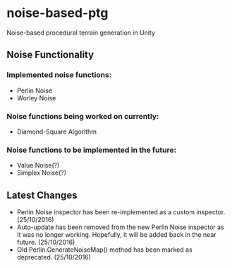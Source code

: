# noise-based-ptg

Noise-based procedural terrain generation in Unity

## Noise Functionality

### Implemented noise functions:

* Perlin Noise
* Worley Noise

### Noise functions being worked on currently:

* Diamond-Square Algorithm

### Noise functions to be implemented in the future:

* Value Noise(?)
* Simplex Noise(?)

## Latest Changes

* Perlin Noise inspector has been re-implemented as a custom inspector. (25/10/2016)
* Auto-update has been removed from the new Perlin Noise inspector as it was no longer working. Hopefully, it will be added back in the near future. (25/10/2016)
* Old Perlin.GenerateNoiseMap() method has been marked as deprecated. (25/10/2016)